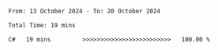 <!--START_SECTION:waka-->

```txt
From: 13 October 2024 - To: 20 October 2024

Total Time: 19 mins

C#   19 mins         >>>>>>>>>>>>>>>>>>>>>>>>>   100.00 %
```

<!--END_SECTION:waka-->
